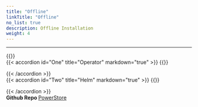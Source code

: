 ```yaml
---
title: "Offline"
linkTitle: "Offline"
no_list: true
description: Offline Installation
weight: 4
---
```

<hr>
{{<include  file="content/docs/getting-started/installation/offline/dependencies.md" >}}
<br>
{{< accordion id="One" title="Operator" markdown="true" >}} 
{{<include  file="content/docs/getting-started/installation/offline/operator.md" suffix="1">}}

{{< /accordion >}}
<br> 
{{< accordion id="Two" title="Helm" markdown="true" >}} 
{{<include  file="content/docs/getting-started/installation/offline/helm.md" suffix="2">}}

{{< /accordion >}}
<br>
<strong>Github Repo </strong>[PowerStore](https://github.com/dell/csi-powerstore)
